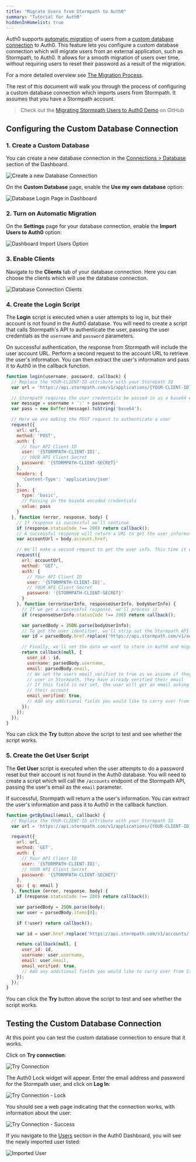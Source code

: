 ```yaml
---
title: "Migrate Users from Stormpath to Auth0"
summary: "Tutorial for Auth0"
hiddenInHomelist: true
---
```


Auth0 supports [automatic migration](##) of users from a [custom database connection](##) to Auth0. This feature lets you configure a custom database connection which will migrate users from an external application, such as Stormpath, to Auth0. It allows for a smooth migration of users over time, without requiring users to reset their password as a result of the migration.

For a more detailed overview see [The Migration Process](##).

The rest of this document will walk you through the process of configuring a custom database connection which imports users from Stormpath. It assumes that you have a Stormpath account.

> Check out the [Migrating Stormpath Users to Auth0 Demo](##) on GitHub

## Configuring the Custom Database Connection

### 1. Create a Custom Database

You can create a new database connection in the [Connections > Database](##) section of the Dashboard.

![Create a new Database Connection](/img/auth0-create-database-connection.png)

On the **Custom Database** page, enable the **Use my own database** option:

![Database Login Page in Dashboard](/img/auth0-own-database.png)

### 2. Turn on Automatic Migration

On the **Settings** page for your database connection, enable the **Import Users to Auth0** option:

![Dashboard Import Users Option](/img/auth0-import-users.png)

### 3. Enable Clients

Navigate to the **Clients** tab of your database connection. Here you can choose the clients which will use the database connection.

![Database Connection Clients](/img/auth0-enable-clients.png)

### 4. Create the Login Script

The **Login** script is executed when a user attempts to log in, but their account is not found in the Auth0 database. You will need to create a script that calls Stormpath's API to authenticate the user, passing the user credentials as the `username` and `password` parameters.

On successful authentication, the response from Stormpath will include the user account URL. Perform a second request to the account URL to retrieve the user's information. You can then extract the user's information and pass it to Auth0 in the callback function.

```js
function login(username, password, callback) {
  // Replace the YOUR-CLIENT-ID attribute with your Stormpath ID
  var url = 'https://api.stormpath.com/v1/applications/{YOUR-CLIENT-ID}/loginAttempts';

  // Stormpath requires the user credentials be passed in as a base64 encoded message
  var message = username + ':' + password;
  var pass = new Buffer(message).toString('base64');

  // Here we are making the POST request to authenticate a user
  request({
    url: url,
    method: 'POST',
    auth: {
      // Your API Client ID
      user: '{STORMPATH-CLIENT-ID}',
      // YOUR API Client Secret
      password: '{STORMPATH-CLIENT-SECRET}'
    },
    headers: {
      'Content-Type': 'application/json'
    },
    json: {
      type: 'basic',
      // Passing in the base64 encoded credentials
      value: pass
    }
  }, function (error, response, body) {
    // If response is successful we'll continue
    if (response.statusCode !== 200) return callback();
    // A successful response will return a URL to get the user information
    var accountUrl = body.account.href;

    // We'll make a second request to get the user info. This time it will be a GET request
    request({
      url: accountUrl,
      method: 'GET',
      auth: {
        // Your API Client ID
        user: '{STORMPATH-CLIENT-ID}',
        // YOUR API Client Secret
        password: '{STORMPATH-CLIENT-SECRET}'
      }
    }, function (errorUserInfo, responseUserInfo, bodyUserInfo) {
      // If we get a successful response, we'll process it
      if (responseUserInfo.statusCode !== 200) return callback();

      var parsedBody = JSON.parse(bodyUserInfo);
      // To get the user identifier, we'll strip out the Stormpath API
      var id = parsedBody.href.replace('https://api.stormpath.com/v1/accounts/', '');

      // Finally, we'll set the data we want to store in Auth0 and migrate the user
      return callback(null, {
        user_id : id,
        username: parsedBody.username,
        email: parsedBody.email,
        // We set the users email_verified to true as we assume if they were a valid
        // user in Stormpath, they have already verified their email
        // If this field is not set, the user will get an email asking them to verify
        // their account
        email_verified: true,
        // Add any additional fields you would like to carry over from Stormpath
      });
    });
  });
}
```

You can click the **Try** button above the script to test and see whether the script works.

### 5. Create the Get User Script

The **Get User** script is executed when the user attempts to do a password reset but their account is not found in the Auth0 database. You will need to create a script which will call the `/accounts` endpoint of the Stormpath API, passing the user's email as the `email` parameter.

If successful, Stormpath will return a the user's information. You can extract the user's information and pass it to Auth0 in the callback function.

```js
function getByEmail(email, callback) {
  // Replace the YOUR-CLIENT-ID attribute with your Stormpath ID
  var url = 'https://api.stormpath.com/v1/applications/{YOUR-CLIENT-ID}/accounts';

  request({
    url: url,
    method: 'GET',
    auth: {
      // Your API Client ID
      user: '{STORMPATH-CLIENT-ID}',
      // YOUR API Client Secret
      password: '{STORMPATH-CLIENT-SECRET}'
    },
    qs: { q: email }
  }, function (error, response, body) {
    if (response.statusCode !== 200) return callback();

    var parsedBody = JSON.parse(body);
    var user = parsedBody.items[0];

    if (!user) return callback();

    var id = user.href.replace('https://api.stormpath.com/v1/accounts/', '');

    return callback(null, {
      user_id: id,
      username: user.username,
      email: user.email,
      email_verified: true,
      // Add any additional fields you would like to carry over from Stormpath
    });
  });
}
```

You can click the **Try** button above the script to test and see whether the script works.

## Testing the Custom Database Connection

At this point you can test the custom database connection to ensure that it works.

Click on **Try connection**:

![Try Connection](/img/auth0-try-connection.png)

The Auth0 Lock widget will appear. Enter the email address and password for the Stormpath user, and click on **Log In**:

![Try Connection - Lock](/img/auth0-try-connection-lock.png)

You should see a web page indicating that the connection works, with information about the user:

![Try Connection - Success](/img/auth0-try-connection-success.png)

If you navigate to the [Users](${manage_url}/#/users) section in the Auth0 Dashboard, you will see the newly imported user listed:

![Imported User](/img/auth0-user-imported.png)
